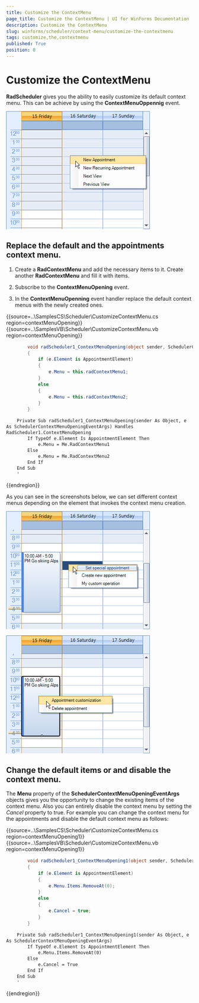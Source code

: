 ```yaml
---
title: Customize the ContextMenu
page_title: Customize the ContextMenu | UI for WinForms Documentation
description: Customize the ContextMenu
slug: winforms/scheduler/context-menu/customize-the-contextmenu
tags: customize,the,contextmenu
published: True
position: 0
---
```


# Customize the ContextMenu



__RadScheduler__ gives you the ability to easily customize its default context menu. This can be achieve by using the __ContextMenuOppennig__ event.

![scheduler-context-menu-customize-context-menu 001](images/scheduler-context-menu-customize-context-menu001.png)

## Replace the default and the appointments context menu.

1. Create a __RadContextMenu__ and add the necessary items to it. Create another __RadContextMenu__ and fill it with items.

1. Subscribe to the __ContextMenuOpening__ event.

1. In the __ContextMenuOpenning__ event handler replace the default context menus with the newly created ones.

{{source=..\SamplesCS\Scheduler\CustomizeContextMenu.cs region=contextMenuOpening}} 
{{source=..\SamplesVB\Scheduler\CustomizeContextMenu.vb region=contextMenuOpening}} 

````C#
        void radScheduler1_ContextMenuOpening(object sender, SchedulerContextMenuOpeningEventArgs e)
        {
            if (e.Element is AppointmentElement)
            {
                e.Menu = this.radContextMenu1;
            }
            else
            {
                e.Menu = this.radContextMenu2;
            }
        }
````
````VB.NET
    Private Sub radScheduler1_ContextMenuOpening(sender As Object, e As SchedulerContextMenuOpeningEventArgs) Handles RadScheduler1.ContextMenuOpening
        If TypeOf e.Element Is AppointmentElement Then
            e.Menu = Me.RadContextMenu1
        Else
            e.Menu = Me.RadContextMenu2
        End If
    End Sub
    '
````

{{endregion}} 


As you can see in the screenshots below, we can set different context menus depending on the element that invokes the context menu creation.

![scheduler-context-menu-customize-context-menu 002](images/scheduler-context-menu-customize-context-menu002.png)

![scheduler-context-menu-customize-context-menu 003](images/scheduler-context-menu-customize-context-menu003.png)

## Change the default items or and disable the context menu.

The __Menu__ property of the __SchedulerContextMenuOpeningEventArgs__ objects gives you the opportunity to change the existing items of the context menu. Also you can entirely disable the context menu by setting the *Cancel*  property to true.  For example you can change the context menu for the appointments and disable the default context menu as follows:

{{source=..\SamplesCS\Scheduler\CustomizeContextMenu.cs region=contextMenuOpening1}} 
{{source=..\SamplesVB\Scheduler\CustomizeContextMenu.vb region=contextMenuOpening1}} 

````C#
        void radScheduler1_ContextMenuOpening1(object sender, SchedulerContextMenuOpeningEventArgs e)
        {
            if (e.Element is AppointmentElement)
            {
                e.Menu.Items.RemoveAt(0);
            }
            else
            {
                e.Cancel = true;
            }
        }
````
````VB.NET
    Private Sub radScheduler1_ContextMenuOpening1(sender As Object, e As SchedulerContextMenuOpeningEventArgs)
        If TypeOf e.Element Is AppointmentElement Then
            e.Menu.Items.RemoveAt(0)
        Else
            e.Cancel = True
        End If
    End Sub
    '
````

{{endregion}} 



